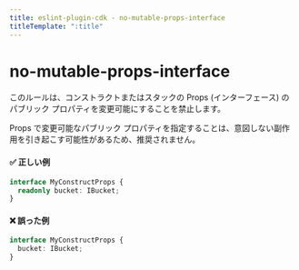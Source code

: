 ```yaml
---
title: eslint-plugin-cdk - no-mutable-props-interface
titleTemplate: ":title"
---
```


# no-mutable-props-interface

このルールは、コンストラクトまたはスタックの Props (インターフェース) のパブリック プロパティを変更可能にすることを禁止します。

Props で変更可能なパブリック プロパティを指定することは、意図しない副作用を引き起こす可能性があるため、推奨されません。

#### ✅ 正しい例

```ts
interface MyConstructProps {
  readonly bucket: IBucket;
}
```

#### ❌ 誤った例

```ts
interface MyConstructProps {
  bucket: IBucket;
}
```
